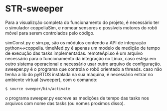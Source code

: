 # STR-sweeper

Para a visualizção completa do funcionamento do projeto, é necessário ter o simulador coppeliaSim, e nomear sensores e possíveis motores do robô móvel para serem controlados pelo código.

simConst.py e sim.py, são os módulos contendo a API de integração python<->coppelia.
timeMed.py é apenas um modelo de medição de tempo de execução das tasks implementadas.
remoteApi.so é um arquivo necessário para o funcionamento da integração no Linux, caso esteja em outro sistema operacional e necessário usar outro arquivo de configuração.
sweeper.py é o programa que controla o robô orientado a threads.
caso não tenha a lib do pyRTOS instalada na sua máquina, é necessário entrar no ambiente virtual (sweeper), com o comando:

`$ source sweeper/bin/activate`

o programa sweeper.py escreve as medições de tempo das tasks nos arquivos com nome das tasks (ou nomes proximos disso).

